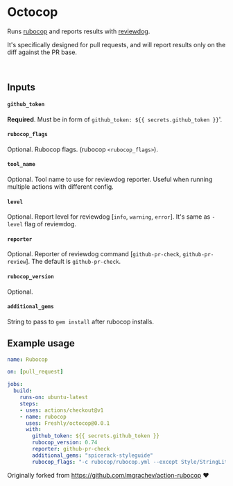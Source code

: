 # Octocop

Runs [rubocop](https://github.com/rubocop-hq/rubocop) and reports results with
[reviewdog](https://github.com/reviewdog/reviewdog). 

It's specifically designed for pull requests, and will report results only on the diff against the PR base.

&nbsp;
## Inputs

#### `github_token`

**Required**. Must be in form of `github_token: ${{ secrets.github_token }}`'.

#### `rubocop_flags`

Optional. Rubocop flags. (rubocop `<rubocop_flags>`).

#### `tool_name`

Optional. Tool name to use for reviewdog reporter. Useful when running multiple
actions with different config.

#### `level`

Optional. Report level for reviewdog [`info`, `warning`, `error`].
It's same as `-level` flag of reviewdog.

#### `reporter`

Optional. Reporter of reviewdog command [`github-pr-check`, `github-pr-review`].
The default is `github-pr-check`.

#### `rubocop_version`

Optional.

#### `additional_gems`

String to pass to `gem install` after rubocop installs.

## Example usage

```yml
name: Rubocop

on: [pull_request]

jobs:
  build:
    runs-on: ubuntu-latest
    steps:
    - uses: actions/checkout@v1
    - name: rubocop
      uses: Freshly/octocop@0.0.1
      with:
        github_token: ${{ secrets.github_token }}
        rubocop_version: 0.74
        reporter: github-pr-check
        additional_gems: "spicerack-styleguide"
        rubocop_flags: "-c rubocop/rubocop.yml --except Style/StringLiterals"
```

Originally forked from https://github.com/mgrachev/action-rubocop :heart:

